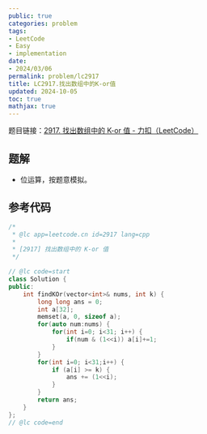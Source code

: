 ```yaml
---
public: true
categories: problem
tags:
- LeetCode
- Easy
- implementation
date:
- 2024/03/06
permalink: problem/lc2917
title: LC2917.找出数组中的K-or值
updated: 2024-10-05
toc: true
mathjax: true
---
```


题目链接：[2917. 找出数组中的 K-or 值 - 力扣（LeetCode）](https://leetcode.cn/problems/find-the-k-or-of-an-array/description/)

<!--more-->

## 题解

  + 位运算，按题意模拟。

## 参考代码

```cpp
/*
 * @lc app=leetcode.cn id=2917 lang=cpp
 *
 * [2917] 找出数组中的 K-or 值
 */

// @lc code=start
class Solution {
public:
    int findKOr(vector<int>& nums, int k) {
        long long ans = 0;
        int a[32];
        memset(a, 0, sizeof a);
        for(auto num:nums) {
            for(int i=0; i<31; i++) {
                if(num & (1<<i)) a[i]+=1;
            }
        }
        for(int i=0; i<31;i++) {
            if (a[i] >= k) {
                ans += (1<<i);
            }
        }
        return ans; 
    }
};
// @lc code=end


```


